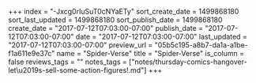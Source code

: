 +++
index = "-Jxcg0rIuSuT0cNYaETy"
sort_create_date = 1499868180
sort_last_updated = 1499868180
sort_publish_date = 1499868180
create_date = "2017-07-12T07:03:00-07:00"
publish_date = "2017-07-12T07:03:00-07:00"
date = "2017-07-12T07:03:00-07:00"
last_updated = "2017-07-12T07:03:00-07:00"
preview_url = "05b5c195-a8b7-da1a-a1be-f1a611e9e37c"
name = "Spider-Verse"
title = "Spider-Verse"
is_column = false
reviews_tags = ""
notes_tags = ["notes/thursday-comics-hangover-let\u2019s-sell-some-action-figures!.md"]
+++

